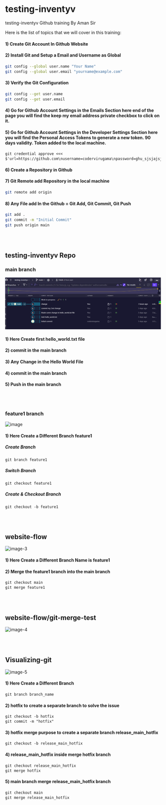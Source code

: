# testing-inventyv
testing-inventyv Github training By Aman Sir 

Here is the list of topics that we will cover in this training:

#### 1) Create Git Account In Github Website

#### 2) Install Git and Setup a Email and Username as Global
```bash
git config --global user.name "Your Name"
git config --global user.email "yourname@example.com"
```

#### 3) Verify the Git Configuration
```bash
git config --get user.name
git config --get user.email
```

#### 4) Go for Github Account Settings in the Emails Section here end of the page you will find the keep my email address private checkbox to click on it.

#### 5) Go for Github Account Settings in the Developer Settings Section here you will find the Personal Access Tokens to generate a new token. 90 days validity. Token added to the local machine.
``` 
git credential approve <<< $'url=https://github.com\nusername=codervirugama\npassword=ghu_sjsjajsjsjsjasjjajsjsjsjsjsjsjs'`
```

#### 6) Create a Repository in Github

#### 7) Git Remote add Repository in the local machine
```bash
git remote add origin 
```

#### 8) Any File add In the Github = Git Add, Git Commit, Git Push
```bash
git add .
git commit -m "Initial Commit"
git push origin main
```


<br>
<br>

## testing-inventyv Repo 

### main branch

![alt text](image.png)

#### 1) Here Create first hello_world.txt file 
#### 2) commit in the main branch
#### 3) Any Change in the Hello World File
#### 4) commit in the main branch
#### 5) Push in the main branch

<br>
<br>

### feature1 branch
![image](https://github.com/user-attachments/assets/3714aeb4-fb3c-4413-92fa-3f006967a01d)

#### 1) Here Create a Different Branch feature1
##### Create Branch
```
git branch feature1 
```

##### Switch Branch
```
git checkout feature1
```

##### Create & Checkout Branch
```
git checkout -b feature1
```

<br>
<br>

## website-flow
![image-3](https://github.com/user-attachments/assets/be406abe-1dd0-4f50-9191-38b555811f97)

#### 1) Here Create a Different Branch Name is feature1

#### 2) Merge the feature1 branch into the main branch

``` 
git checkout main
git merge feature1
```

<br>
<br>

## website-flow/git-merge-test 
![image-4](https://github.com/user-attachments/assets/49f0235d-0eee-4b70-9f4d-eeb31555be85)

<br>
<br>

## Visualizing-git 
![image-5](https://github.com/user-attachments/assets/15c1aff4-c835-45a7-8aa1-646d87ce806c)

#### 1) Here Create a Different Branch
```
git branch branch_name
```

#### 2) hotfix to create a separate branch to solve the issue
```
git checkout -b hotfix
git commit -m "hotfix"
```


#### 3) hotfix merge purpose to create a separate branch release_main_hotfix
```
git checkout -b release_main_hotfix
```

#### 4) release_main_hotfix inside merge hotfix branch
``` 
git checkout release_main_hotfix
git merge hotfix
```

#### 5) main branch merge release_main_hotfix branch
```
git checkout main
git merge release_main_hotfix
```



